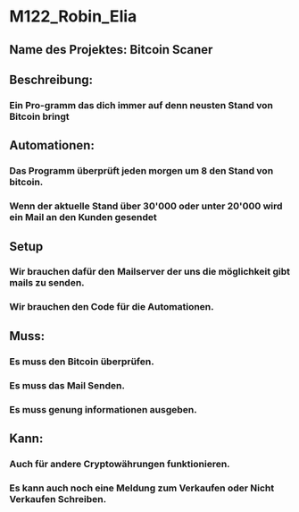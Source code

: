 # M122_Robin_Elia
## Name des Projektes: Bitcoin Scaner

## Beschreibung:
### Ein Pro-gramm das dich immer auf denn neusten Stand von Bitcoin bringt 

## Automationen:
### Das Programm überprüft jeden morgen um 8 den Stand von bitcoin.
### Wenn der aktuelle Stand über 30'000 oder unter 20'000 wird ein Mail an den Kunden gesendet

## Setup
### Wir brauchen dafür den Mailserver der uns die möglichkeit gibt mails zu senden.
### Wir brauchen den Code für die Automationen. 

## Muss:
### Es muss den Bitcoin überprüfen.
### Es muss das Mail Senden.
### Es muss genung informationen ausgeben.

## Kann:
### Auch für andere Cryptowährungen funktionieren. 
### Es kann auch noch eine Meldung zum Verkaufen oder Nicht Verkaufen Schreiben.